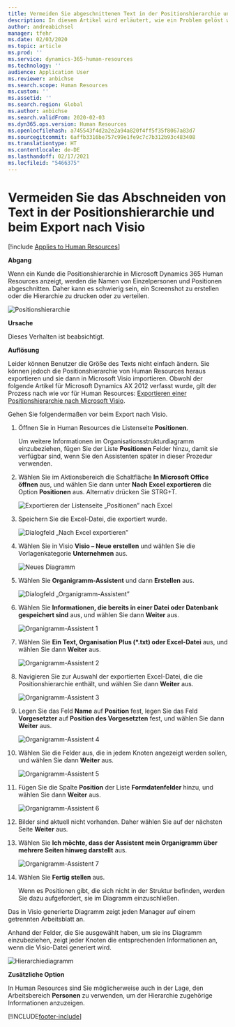 ```yaml
---
title: Vermeiden Sie abgeschnittenen Text in der Positionshierarchie und beim Exportieren in Visio
description: In diesem Artikel wird erläutert, wie ein Problem gelöst wird, bei dem Namen von Einzelpersonen und Positionen abgeschnitten werden, wenn Kunden die Positionshierarchie in Microsoft Dynamics 365 Human Resources anzeigen. Das Abschneiden von Text erschwert das Erstellen von Screenshots oder das Drucken der Hierarchie.
author: andreabichsel
manager: tfehr
ms.date: 02/03/2020
ms.topic: article
ms.prod: ''
ms.service: dynamics-365-human-resources
ms.technology: ''
audience: Application User
ms.reviewer: anbichse
ms.search.scope: Human Resources
ms.custom: ''
ms.assetid: ''
ms.search.region: Global
ms.author: anbichse
ms.search.validFrom: 2020-02-03
ms.dyn365.ops.version: Human Resources
ms.openlocfilehash: a745543f4d2a2e2a94a820f4ff5f35f8067a83d7
ms.sourcegitcommit: 6affb3316be757c99e1fe9c7c7b312b93c483408
ms.translationtype: HT
ms.contentlocale: de-DE
ms.lasthandoff: 02/17/2021
ms.locfileid: "5466375"
---
```

# <a name="avoid-text-truncation-on-the-position-hierarchy-and-export-to-visio"></a>Vermeiden Sie das Abschneiden von Text in der Positionshierarchie und beim Export nach Visio

[!include [Applies to Human Resources](../includes/applies-to-hr.md)]

**Abgang**

Wenn ein Kunde die Positionshierarchie in Microsoft Dynamics 365 Human Resources anzeigt, werden die Namen von Einzelpersonen und Positionen abgeschnitten. Daher kann es schwierig sein, ein Screenshot zu erstellen oder die Hierarchie zu drucken oder zu verteilen.

![Positionshierarchie](media/position-h.png)

**Ursache**

Dieses Verhalten ist beabsichtigt.

**Auflösung**

Leider können Benutzer die Größe des Texts nicht einfach ändern. Sie können jedoch die Positionshierarchie von Human Resources heraus exportieren und sie dann in Microsoft Visio importieren. Obwohl der folgende Artikel für Microsoft Dynamics AX 2012 verfasst wurde, gilt der Prozess nach wie vor für Human Resources: [Exportieren einer Positionshierarchie nach Microsoft Visio](https://docs.microsoft.com/dynamicsax-2012/appuser-itpro/export-a-position-hierarchy-to-microsoft-visio).

Gehen Sie folgendermaßen vor beim Export nach Visio.

1. Öffnen Sie in Human Resources die Listenseite **Positionen**.

    Um weitere Informationen im Organisationsstrukturdiagramm einzubeziehen, fügen Sie der Liste **Positionen** Felder hinzu, damit sie verfügbar sind, wenn Sie den Assistenten später in dieser Prozedur verwenden.

2. Wählen Sie im Aktionsbereich die Schaltfläche **In Microsoft Office öffnen** aus, und wählen Sie dann unter **Nach Excel exportieren** die Option **Positionen** aus. Alternativ drücken Sie STRG+T.

    ![Exportieren der Listenseite „Positionen” nach Excel](media/org-admin.png)

3. Speichern Sie die Excel-Datei, die exportiert wurde.

    ![Dialogfeld „Nach Excel exportieren”](media/export-excel.png)

4. Wählen Sie in Visio **Visio – Neue erstellen** und wählen Sie die Vorlagenkategorie **Unternehmen** aus.

    ![Neues Diagramm](media/new.png)

5. Wählen Sie **Organigramm-Assistent** und dann **Erstellen** aus.

    ![Dialogfeld „Organigramm-Assistent”](media/orgchart-wizard.png)

6. Wählen Sie **Informationen, die bereits in einer Datei oder Datenbank gespeichert sind** aus, und wählen Sie dann **Weiter** aus.

    ![Organigramm-Assistent 1](media/orgchart-wizard7.png)

7. Wählen Sie **Ein Text, Organisation Plus (\*.txt) oder Excel-Datei** aus, und wählen Sie dann **Weiter** aus.

    ![Organigramm-Assistent 2](media/orgchart-wizard3.png)

8. Navigieren Sie zur Auswahl der exportierten Excel-Datei, die die Positionshierarchie enthält, und wählen Sie dann **Weiter** aus.

    ![Organigramm-Assistent 3](media/orgchart-wizard2.png)

9. Legen Sie das Feld **Name** auf **Position** fest, legen Sie das Feld **Vorgesetzter** auf **Position des Vorgesetzten** fest, und wählen Sie dann **Weiter** aus.

    ![Organigramm-Assistent 4](media/orgchart-wizard1.png)

10. Wählen Sie die Felder aus, die in jedem Knoten angezeigt werden sollen, und wählen Sie dann **Weiter** aus.

    ![Organigramm-Assistent 5](media/orgchart-wizard5.png)

11. Fügen Sie die Spalte **Position** der Liste **Formdatenfelder** hinzu, und wählen Sie dann **Weiter** aus.

    ![Organigramm-Assistent 6](media/orgchart-wizard6.png)

12. Bilder sind aktuell nicht vorhanden. Daher wählen Sie auf der nächsten Seite **Weiter** aus.
13. Wählen Sie **Ich möchte, dass der Assistent mein Organigramm über mehrere Seiten hinweg darstellt** aus.

    ![Organigramm-Assistent 7](media/orgchart-wizard4.png)

14. Wählen Sie **Fertig stellen** aus.

    Wenn es Positionen gibt, die sich nicht in der Struktur befinden, werden Sie dazu aufgefordert, sie im Diagramm einzuschließen.

Das in Visio generierte Diagramm zeigt jeden Manager auf einem getrennten Arbeitsblatt an.

Anhand der Felder, die Sie ausgewählt haben, um sie ins Diagramm einzubeziehen, zeigt jeder Knoten die entsprechenden Informationen an, wenn die Visio-Datei generiert wird.

![Hierarchiediagramm](media/hierarchy.png)

**Zusätzliche Option**

In Human Resources sind Sie möglicherweise auch in der Lage, den Arbeitsbereich **Personen** zu verwenden, um der Hierarchie zugehörige Informationen anzuzeigen.


[!INCLUDE[footer-include](../includes/footer-banner.md)]